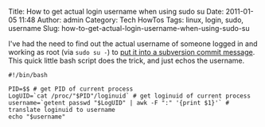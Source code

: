 Title: How to get actual login username when using sudo su
Date: 2011-01-05 11:48
Author: admin
Category: Tech HowTos
Tags: linux, login, sudo, username
Slug: how-to-get-actual-login-username-when-using-sudo-su

I've had the need to find out the actual username of someone logged in
and working as root (via `sudo su -`) to [put it into a subversion
commit message][]. This quick little bash script does the trick, and
just echos the username.

~~~~{.bash}
#!/bin/bash

PID=$$ # get PID of current process
LogUID=`cat /proc/"$PID"/loginuid` # get loginuid of current process
username=`getent passwd "$LogUID" | awk -F ":" '{print $1}'` # translate loginuid to username
echo "$username"
~~~~

  [put it into a subversion commit message]: /2011/01/client-side-subversion-commit-message-hooks/
